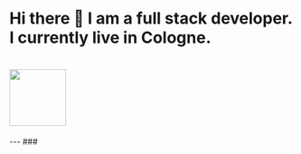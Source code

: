 ## 
<div>
  <h1> Hi there 👋 I am a full stack developer. I currently live in Cologne. <h1>
  <img src="https://user-images.githubusercontent.com/51678690/119563163-88f6dd00-bda7-11eb-88ef-f699db9faa85.gif" width="100px" /> 
    </div>
---
### 
<!--
**dimitris-kaikonidis/dimitris-kaikonidis** is a ✨ _special_ ✨ repository because its `README.md` (this file) appears on your GitHub profile.

Here are some ideas to get you started:

- 🔭 I’m currently working on ...
- 🌱 I’m currently learning ...
- 👯 I’m looking to collaborate on ...
- 🤔 I’m looking for help with ...
- 💬 Ask me about ...
- 📫 How to reach me: ...
- 😄 Pronouns: ...
- ⚡ Fun fact: ...
-->
